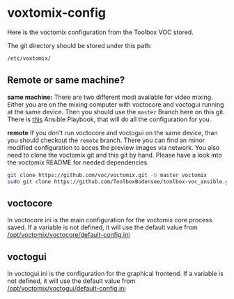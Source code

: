  voxtomix-config
==============

Here is the voctomix configuration from the Toolbox VOC stored.

The git directory should be stored under this path:

```bash
/etc/voxtomix/
```

 Remote or same machine?
------------------------
**same machine:**
There are two different modi available for video mixing.
Either you are on the mixing computer with voctocore and voctogui running at the same device. Then you should use the ``master`` Branch here on this git.
There is [this](https://github.com/ToolboxBodensee/toolbox-voc_ansible) Ansible Playbook, that will do all the configuration for you.

**remote**
If you don't run voctocore and voctogui on the same device, than you should checkout the ``remote`` branch.
There you can find an minor modified configuration to acces the preview images via network.
You also need to clone the voctomix git and this git by hand. Please have a look into the voctomix README for needed dependencies.
```bash
git clone https://github.com/voc/voctomix.git -b master voctomix
sudo git clone https://github.com/ToolboxBodensee/toolbox-voc_ansible.git -b remote /etc/voctomix

```

 voctocore
---------
In voctocore.ini is the main configuration for the voctomix core process saved.
If a variable is not defined, it will use the default value from [/opt/voctomix/voctocore/default-config.ini](https://github.com/voc/voctomix/blob/master/voctocore/default-config.ini)

 voctogui
---------
In voctogui.ini is the configuration for the graphical frontend.
If a variable is not defined, it will use the default value from [/opt/voctomix/voctogui/default-config.ini](https://github.com/voc/voctomix/blob/master/voctogui/default-config.ini)

